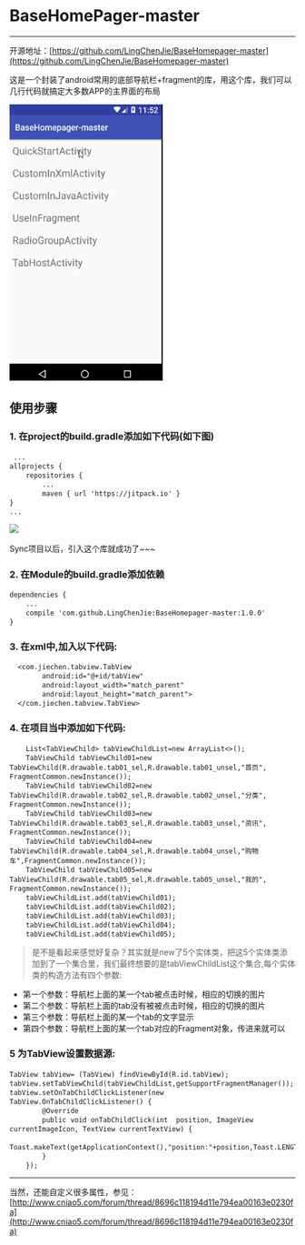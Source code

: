 # BaseHomePager-master
---
开源地址：[https://github.com/LingChenJie/BaseHomepager-master](https://github.com/LingChenJie/BaseHomepager-master)

这是一个封装了android常用的底部导航栏+fragment的库，用这个库，我们可以几行代码就搞定大多数APP的主界面的布局

<img src="/screen/abc.gif" alt="screenshot" title="主界面" width="270" height="486" />

## 使用步骤


### 1. 在project的build.gradle添加如下代码(如下图)

	 ...
    allprojects {
        repositories {
            ...
            maven { url 'https://jitpack.io' }
    }
    ...
![](http://upload-images.jianshu.io/upload_images/4037105-2faa5daca3bfe8a0.png?imageMogr2/auto-orient/strip%7CimageView2/2/w/1240)

Sync项目以后，引入这个库就成功了~~~
### 2. 在Module的build.gradle添加依赖

   	dependencies {
	    ...
	    compile 'com.github.LingChenJie:BaseHomepager-master:1.0.0'
	}
    
### 3. 在xml中,加入以下代码:

	  <com.jiechen.tabview.TabView
	        android:id="@+id/tabView"
	        android:layout_width="match_parent"
	        android:layout_height="match_parent">
	  </com.jiechen.tabview.TabView>


### 4. 在项目当中添加如下代码:

        List<TabViewChild> tabViewChildList=new ArrayList<>();
        TabViewChild tabViewChild01=new TabViewChild(R.drawable.tab01_sel,R.drawable.tab01_unsel,"首页",  FragmentCommon.newInstance());
        TabViewChild tabViewChild02=new TabViewChild(R.drawable.tab02_sel,R.drawable.tab02_unsel,"分类",  FragmentCommon.newInstance());
        TabViewChild tabViewChild03=new TabViewChild(R.drawable.tab03_sel,R.drawable.tab03_unsel,"资讯",  FragmentCommon.newInstance());
        TabViewChild tabViewChild04=new TabViewChild(R.drawable.tab04_sel,R.drawable.tab04_unsel,"购物车",FragmentCommon.newInstance());
        TabViewChild tabViewChild05=new TabViewChild(R.drawable.tab05_sel,R.drawable.tab05_unsel,"我的",  FragmentCommon.newInstance());
        tabViewChildList.add(tabViewChild01);
        tabViewChildList.add(tabViewChild02);
        tabViewChildList.add(tabViewChild03);
        tabViewChildList.add(tabViewChild04);
        tabViewChildList.add(tabViewChild05);

> 是不是看起来感觉好复杂？其实就是new了5个实体类，把这5个实体类添加到了一个集合里，我们最终想要的是tabViewChildList这个集合,每个实体类的构造方法有四个参数:

 * 第一个参数：导航栏上面的某一个tab被点击时候，相应的切换的图片
 * 第二个参数：导航栏上面的tab没有被被点击时候，相应的切换的图片
 * 第三个参数：导航栏上面的某一个tab的文字显示
 * 第四个参数：导航栏上面的某一个tab对应的Fragment对象，传进来就可以


### 5 为TabView设置数据源:

    TabView tabView= (TabView) findViewById(R.id.tabView);
    tabView.setTabViewChild(tabViewChildList,getSupportFragmentManager());
    tabView.setOnTabChildClickListener(new TabView.OnTabChildClickListener() {
            @Override
            public void onTabChildClick(int  position, ImageView currentImageIcon, TextView currentTextView) {
                 Toast.makeText(getApplicationContext(),"position:"+position,Toast.LENGTH_SHORT).show();
            }
        });

---

当然，还能自定义很多属性，参见：[http://www.cniao5.com/forum/thread/8696c118194d11e794ea00163e0230fa](http://www.cniao5.com/forum/thread/8696c118194d11e794ea00163e0230fa)

